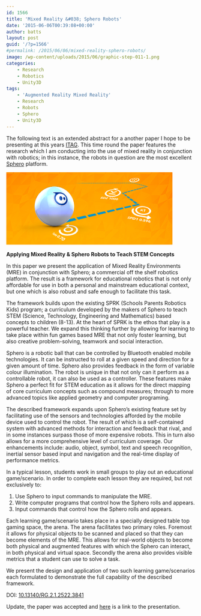 ```yaml
---
id: 1566
title: 'Mixed Reality &#038; Sphero Robots'
date: '2015-06-06T00:39:08+00:00'
author: batts
layout: post
guid: '/?p=1566'
#permalink: /2015/06/06/mixed-reality-sphero-robots/
image: /wp-content/uploads/2015/06/graphic-step-011-1.png
categories:
    - Research
    - Robotics
    - Unity3D
tags:
    - 'Augmented Reality Mixed Reality'
    - Research
    - Robots
    - Sphero
    - Unity3D
---
```


The following text is an extended abstract for a another paper I hope to be presenting at this years [ITAG](http://itag.gamecity.org/). This time round the paper features the research which I am conducting into the use of mixed reality in conjunction with robotics; in this instance, the robots in question are the most excellent [Sphero](http://www.gosphero.com/) platform.

[![](/wp-content/uploads/2015/06/graphic-step-011-1.png)](/wp-content/uploads/2015/06/graphic-step-011-1.png)

**Applying Mixed Reality &amp; Sphero Robots to Teach STEM Concepts**

In this paper we present the application of Mixed Reality Environments (MRE) in conjunction with Sphero; a commercial off the shelf robotics platform. The result is a framework for educational robotics that is not only affordable for use in both a personal and mainstream educational context, but one which is also robust and safe enough to facilitate this task.

The framework builds upon the existing SPRK (Schools Parents Robotics Kids) program; a curriculum developed by the makers of Sphero to teach STEM (Science, Technology, Engineering and Mathematics) based concepts to children (8-13). At the heart of SPRK is the ethos that play is a powerful teacher. We expand this thinking further by allowing for learning to take place within fun games based MRE that not only foster learning, but also creative problem-solving, teamwork and social interaction.

Sphero is a robotic ball that can be controlled by Bluetooth enabled mobile technologies. It can be instructed to roll at a given speed and direction for a given amount of time. Sphero also provides feedback in the form of variable colour illumination. The robot is unique in that not only can it perform as a controllable robot, it can also be used as a controller. These features make Sphero a perfect fit for STEM education as it allows for the direct mapping of core curriculum concepts such as compound measures; through to more advanced topics like applied geometry and computer programing.

The described framework expands upon Sphero’s existing feature set by facilitating use of the sensors and technologies afforded by the mobile device used to control the robot. The result of which is a self-contained system with advanced methods for interaction and feedback that rival, and in some instances surpass those of more expensive robots. This in turn also allows for a more comprehensive level of curriculum coverage. Our enhancements include: audio, object, symbol, text and speech recognition, inertial sensor based input and navigation and the real-time display of performance metrics.

In a typical lesson, students work in small groups to play out an educational game/scenario. In order to complete each lesson they are required, but not exclusively to:

1. Use Sphero to input commands to manipulate the MRE.
2. Write computer programs that control how the Sphero rolls and appears.
3. Input commands that control how the Sphero rolls and appears.

Each learning game/scenario takes place in a specially designed table top gaming space, the arena. The arena facilitates two primary roles. Foremost it allows for physical objects to be scanned and placed so that they can become elements of the MRE. This allows for real-world objects to become both physical and augmented features with which the Sphero can interact, in both physical and virtual space. Secondly the arena also provides visible metrics that a student can use to solve a task.

We present the design and application of two such learning game/scenarios each formulated to demonstrate the full capability of the described framework.

DOI: [10.13140/RG.2.1.2522.3841](https://www.researchgate.net/publication/277720892_Applying_Mixed_Reality__Sphero_Robots_to_Teach_STEM_Concepts)

Update, the paper was accepted and [here](https://www.slideshare.net/phoenixkm/applying-mixed-reality-sphero-robots-to-teach-stem-concepts-steven-battersby) is a link to the presentation.